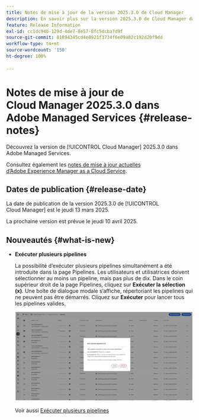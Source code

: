 ```yaml
---
title: Notes de mise à jour de la version 2025.3.0 de Cloud Manager
description: En savoir plus sur la version 2025.3.0 de Cloud Manager dans Adobe Managed Services.
feature: Release Information
exl-id: cc1dc94b-129d-4de7-8e57-8fc5dcba7d9f
source-git-commit: 81894345cd4e0921f3734f6e09a82c192d20f9dd
workflow-type: tm+mt
source-wordcount: '150'
ht-degree: 100%

---
```


# Notes de mise à jour de Cloud Manager 2025.3.0 dans Adobe Managed Services {#release-notes}

<!-- RELEASE WIKI  https://wiki.corp.adobe.com/display/DMSArchitecture/Cloud+Manager+2025.02.0+Release -->

Découvrez la version de [!UICONTROL Cloud Manager] 2025.3.0 dans Adobe Managed Services.

Consultez également les [notes de mise à jour actuelles d’Adobe Experience Manager as a Cloud Service](https://experienceleague.adobe.com/fr/docs/experience-manager-cloud-service/content/release-notes/home).

## Dates de publication {#release-date}

La date de publication de la version 2025.3.0 de [!UICONTROL Cloud Manager] est le jeudi 13 mars 2025.

La prochaine version est prévue le jeudi 10 avril 2025.

## Nouveautés {#what-is-new}

* **Exécuter plusieurs pipelines**

  La possibilité d’exécuter plusieurs pipelines simultanément a été introduite dans la page Pipelines. Les utilisateurs et utilisatrices doivent sélectionner au moins un pipeline, mais pas plus de dix. Dans le coin supérieur droit de la page Pipelines, cliquez sur **Exécuter la sélection (x)**. Une boîte de dialogue modale s’affiche, répertoriant les pipelines qui ne peuvent pas être démarrés. Cliquez sur **Exécuter** pour lancer tous les pipelines valides.

  ![Boîte de dialogue Exécuter les pipelines sélectionnés](/help/release-notes/assets/run-selected-pipelines.png)

  Voir aussi [Exécuter plusieurs pipelines](/help/using/managing-pipelines.md#run-multiple-pipelines)



<!--

## Early adoption program {#early-adoption}

Be a part of Cloud Manager's early adoption program and have a chance to test upcoming features.

### Self-service Service Pack updates for AMS Cloud Manager customers 

As part of the early adopters program, Adobe Managed Services Cloud Manager customers can now perform self-service service pack updates through the **Cloud Manager** user interface. This feature is currently available *only for development environments* and includes limited error reporting for failures.  

Customers can check for service pack updates on the **Program Overview** page under the **Environments** section (**three-dot menu**).

![Check for updates menu option](/help/release-notes/assets/check-for-updates-1.png)

![Update Service Pack dialog box](/help/release-notes/assets/check-for-updates-2.png)

The installation and upgrade process can be tracked on the **Activity** page. 

Once the process is complete, customers must **approve the execution** for the service pack upgrade to finalize successfully.

![Approve service page update](/help/release-notes/assets/check-for-updates-3.png)

If you are interested in testing this new feature and sharing your feedback, contact your Adobe Customer Success Engineer.

See also [Service Pack Updates for Development Environments - Early Adopter](/help/using/service-packs-environments.md).



## Bug fixes {#bug-fixes}

* A

Known Issues {#known-issues}

* A -->
